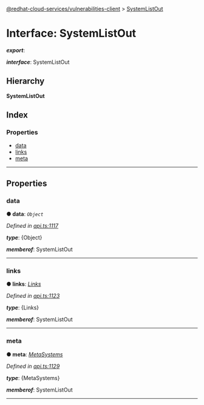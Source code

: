 [@redhat-cloud-services/vulnerabilities-client](../README.md) > [SystemListOut](../interfaces/systemlistout.md)

# Interface: SystemListOut

*__export__*: 

*__interface__*: SystemListOut

## Hierarchy

**SystemListOut**

## Index

### Properties

* [data](systemlistout.md#data)
* [links](systemlistout.md#links)
* [meta](systemlistout.md#meta)

---

## Properties

<a id="data"></a>

###  data

**● data**: *`Object`*

*Defined in [api.ts:1117](https://github.com/RedHatInsights/javascript-clients/blob/master/packages/vulnerabilities/git-api/api.ts#L1117)*

*__type__*: {Object}

*__memberof__*: SystemListOut

___
<a id="links"></a>

###  links

**● links**: *[Links](links.md)*

*Defined in [api.ts:1123](https://github.com/RedHatInsights/javascript-clients/blob/master/packages/vulnerabilities/git-api/api.ts#L1123)*

*__type__*: {Links}

*__memberof__*: SystemListOut

___
<a id="meta"></a>

###  meta

**● meta**: *[MetaSystems](metasystems.md)*

*Defined in [api.ts:1129](https://github.com/RedHatInsights/javascript-clients/blob/master/packages/vulnerabilities/git-api/api.ts#L1129)*

*__type__*: {MetaSystems}

*__memberof__*: SystemListOut

___

